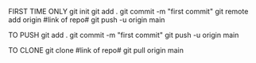 FIRST TIME ONLY
  git init 
  git add .
  git commit -m "first commit"
  git remote add origin #link of repo#
  git push -u origin main

TO PUSH
  git add .
  git commit -m "first commit"
  git push -u origin main

TO CLONE
  git clone #link of repo#
  git pull origin main
